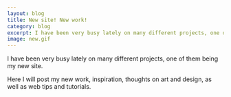 ```yaml
---              
layout: blog
title: New site! New work!
category: blog
excerpt: I have been very busy lately on many different projects, one of them being my new site.
image: new.gif
---
```

I have been very busy lately on many different projects, one of them being my new site.

Here I will post my new work, inspiration, thoughts on art and design, as well as web tips and tutorials.